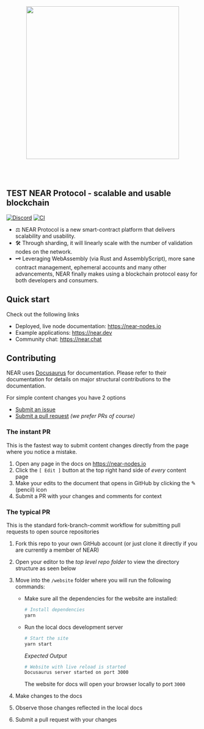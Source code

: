 <br />
<br />

<p align="center">
<img src="website/static/img/near_logo.svg" width="400">
</p>

<br />
<br />

## TEST NEAR Protocol - scalable and usable blockchain

[![Discord](https://img.shields.io/discord/490367152054992913.svg)](http://near.chat)
[![CI](https://github.com/near/node-docs/actions/workflows/build.yml/badge.svg)](https://github.com/near/node-docs/actions/workflows/build.yml)

* ⚖️ NEAR Protocol is a new smart-contract platform that delivers scalability and usability.
* 🛠 Through sharding, it will linearly scale with the number of validation nodes on the network.
* 🗝 Leveraging WebAssembly (via Rust and AssemblyScript), more sane contract management, ephemeral accounts and many other advancements, NEAR
finally makes using a blockchain protocol easy for both developers and consumers.

## Quick start

Check out the following links

- Deployed, live node documentation: https://near-nodes.io
- Example applications: https://near.dev
- Community chat: https://near.chat

## Contributing

NEAR uses [Docusaurus](https://docusaurus.io) for documentation.  Please refer to their documentation for details on major structural contributions to the documentation.

For simple content changes you have 2 options

- [Submit an issue](https://github.com/near/node-docs/issues)
- [Submit a pull request](https://github.com/near/node-docs/pulls) *(we prefer PRs of course)*

### The instant PR

This is the fastest way to submit content changes directly from the page where you notice a mistake.

1. Open any page in the docs on https://near-nodes.io
2. Click the `[ Edit ]` button at the top right hand side of _every_ content page
3. Make your edits to the document that opens in GitHub by clicking the ✎ (pencil) icon
4. Submit a PR with your changes and comments for context

### The typical PR

This is the standard fork-branch-commit workflow for submitting pull requests to open source repositories

1. Fork this repo to your own GitHub account (or just clone it directly if you are currently a member of NEAR)

2. Open your editor to the _top level repo folder_ to view the directory structure as seen below

3. Move into the `/website` folder where you will run the following commands:

   - Make sure all the dependencies for the website are installed:

     ```sh
     # Install dependencies
     yarn
     ```

   - Run the local docs development server

      ```sh
      # Start the site
      yarn start
      ```

      _Expected Output_

      ```sh
      # Website with live reload is started
      Docusaurus server started on port 3000
      ```

      The website for docs will open your browser locally to port `3000` 

4. Make changes to the docs

5. Observe those changes reflected in the local docs

6. Submit a pull request with your changes
